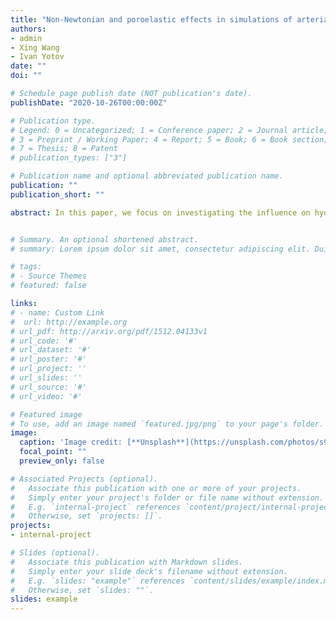 ```yaml
---
title: "Non-Newtonian and poroelastic effects in simulations of arterial flows"
authors: 
- admin
- Xing Wang
- Ivan Yotov
date: ""
doi: ""

# Schedule page publish date (NOT publication's date).
publishDate: "2020-10-26T00:00:00Z"

# Publication type.
# Legend: 0 = Uncategorized; 1 = Conference paper; 2 = Journal article;
# 3 = Preprint / Working Paper; 4 = Report; 5 = Book; 6 = Book section;
# 7 = Thesis; 8 = Patent
# publication_types: ["3"]

# Publication name and optional abbreviated publication name.
publication: ""
publication_short: ""

abstract: In this paper, we focus on investigating the influence on hydrodynamic factors of different coupled computational models describing the interaction between an incompressible fluid and two symmetric elastic or poroelastic structures. The fluid region is governed by time dependent Navier-Stokes equations; while for the structure region, we employ two different types of fully dynamic models to study the effects of elasticity and poroelasticity. It is known that blood flow shows a non- Newtonian property in small vessels and in situations of complex geometries. On one hand, we perform numerical experiments for blood flow using the Carreau-Yasuda model to simulate the viscosity and study the influence of non-Newtonian blood rheology as well as the poroelasticity on a benchmark vessel, by means of comparing computational results with models with Newtonian fluids or elastic structures. On the other hand, we present a two-dimensional simulation of blood flow in an axisymmetric stenosis artery, considering not only the non-Newtonian fluids properties but also the fluid-structure interaction. The results of this study demonstrate that the flow characteristics, including velocity and pressure fields, wall shear stress, relative residence time, displacement and filtration velocity, are affected by different models, geometries and parameters, such as permeability and Lam ́e coefficients.


# Summary. An optional shortened abstract.
# summary: Lorem ipsum dolor sit amet, consectetur adipiscing elit. Duis posuere tellus ac convallis placerat. Proin tincidunt magna sed ex sollicitudin condimentum.

# tags:
# - Source Themes
# featured: false

links:
# - name: Custom Link
#  url: http://example.org
# url_pdf: http://arxiv.org/pdf/1512.04133v1
# url_code: '#'
# url_dataset: '#'
# url_poster: '#'
# url_project: ''
# url_slides: ''
# url_source: '#'
# url_video: '#'

# Featured image
# To use, add an image named `featured.jpg/png` to your page's folder. 
image:
  caption: 'Image credit: [**Unsplash**](https://unsplash.com/photos/s9CC2SKySJM)'
  focal_point: ""
  preview_only: false

# Associated Projects (optional).
#   Associate this publication with one or more of your projects.
#   Simply enter your project's folder or file name without extension.
#   E.g. `internal-project` references `content/project/internal-project/index.md`.
#   Otherwise, set `projects: []`.
projects:
- internal-project

# Slides (optional).
#   Associate this publication with Markdown slides.
#   Simply enter your slide deck's filename without extension.
#   E.g. `slides: "example"` references `content/slides/example/index.md`.
#   Otherwise, set `slides: ""`.
slides: example
---
```


